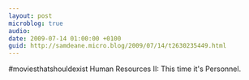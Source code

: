```yaml
---
layout: post
microblog: true
audio: 
date: 2009-07-14 01:00:00 +0100
guid: http://samdeane.micro.blog/2009/07/14/t2630235449.html
---
```

#moviesthatshouldexist Human Resources II: This time it's Personnel.
